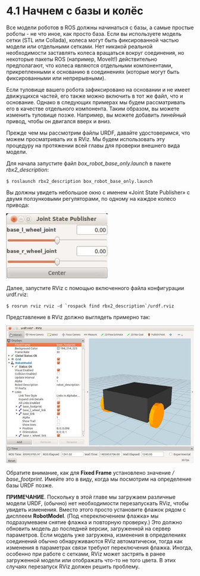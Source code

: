 # 4.1 Начнем с базы и колёс

Все модели роботов в ROS должны начинаться с базы, а самые простые роботы - не что иное, как просто база. Если вы используете модель сетки \(STL или Collada\), колеса могут быть фиксированной частью модели или отдельными сетками. Нет никакой реальной необходимости заставлять колеса вращаться вокруг соединения, но некоторые пакеты ROS \(например, MoveIt!\) действительно предполагают, что колеса являются отдельными компонентами, прикрепленными к основанию в соединениях \(которые могут быть фиксированными или непрерывными\).

Если туловище вашего робота зафиксировано на основании и не имеет движущихся частей, его также можно включить в тот же файл, что и основание. Однако в следующих примерах мы будем рассматривать его в качестве отдельного компонента. Таким образом, вы можете изменить туловище позже. Например, вы можете добавить линейный привод, чтобы он двигался вверх и вниз.

Прежде чем мы рассмотрим файлы URDF, давайте удостоверимся, что можем просматривать их в RViz. Мы будем использовать эту процедуру на протяжении всей главы для проверки внешнего вида модели.

Для начала запустите файл _box\_robot\_base\_only.launch_ в пакете _rbx2\_description_:

```text
$ roslaunch rbx2_description box_robot_base_only.launch
```

Вы должны увидеть небольшое окно с именем «Joint State Publisher» с двумя ползунковыми регуляторами, по одному на каждое колесо привода:

![](../.gitbook/assets/bez-zagolovka.png)

Далее, запустите RViz с помощью включенного файла конфигурации urdf.rviz:

```text
$ rosrun rviz rviz -d `rospack find rbx2_description`/urdf.rviz
```

Представление в RViz должно выглядеть примерно так:

![](../.gitbook/assets/bez-zagolovka1.png)

Обратите внимание, как для **Fixed Frame** установлено значение _/ base\_footprint_. Имейте это в виду, когда мы посмотрим на определение базы URDF позже.

**ПРИМЕЧАНИЕ**. Поскольку в этой главе мы загружаем различные модели URDF, \(обычно\) нет необходимости перезапускать RViz, чтобы увидеть изменения. Вместо этого просто установите флажок рядом с дисплеем **RobotModel**. \(Под «переключением флажка» мы подразумеваем снятие флажка и повторную проверку.\) Это должно обновить модель до последней версии, загруженной на сервер параметров. Если модель уже загружена, изменения в определениях соединений обычно обнаруживаются RViz автоматически, тогда как изменения в параметрах связи требуют переключения флажка. Иногда, особенно при работе с сетками, RViz может застрять в ранее загруженной модели или отображать что-то не того цвета. В этих случаях перезапуск RViz должен решить проблему.




